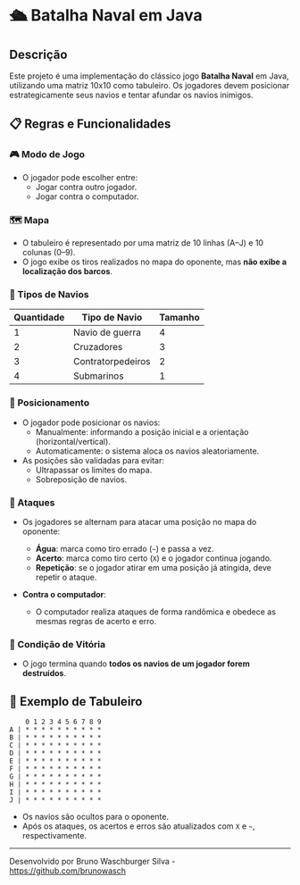 # 🛳️ Batalha Naval em Java

## Descrição
Este projeto é uma implementação do clássico jogo **Batalha Naval** em Java, utilizando uma matriz 10x10 como tabuleiro. Os jogadores devem posicionar estrategicamente seus navios e tentar afundar os navios inimigos.

## 📋 Regras e Funcionalidades

### 🎮 Modo de Jogo
- O jogador pode escolher entre:
  - Jogar contra outro jogador.
  - Jogar contra o computador.

### 🗺️ Mapa
- O tabuleiro é representado por uma matriz de 10 linhas (A–J) e 10 colunas (0–9).
- O jogo exibe os tiros realizados no mapa do oponente, mas **não exibe a localização dos barcos**.

### 🚢 Tipos de Navios
| Quantidade | Tipo de Navio             | Tamanho |
|------------|----------------------------|---------|
| 1          | Navio de guerra            | 4       |
| 2          | Cruzadores                 | 3       |
| 3          | Contratorpedeiros          | 2       |
| 4          | Submarinos                 | 1       |

### 🚀 Posicionamento
- O jogador pode posicionar os navios:
  - Manualmente: informando a posição inicial e a orientação (horizontal/vertical).
  - Automaticamente: o sistema aloca os navios aleatoriamente.
- As posições são validadas para evitar:
  - Ultrapassar os limites do mapa.
  - Sobreposição de navios.

### 🎯 Ataques
- Os jogadores se alternam para atacar uma posição no mapa do oponente:
  - **Água**: marca como tiro errado (`~`) e passa a vez.
  - **Acerto**: marca como tiro certo (`X`) e o jogador continua jogando.
  - **Repetição**: se o jogador atirar em uma posição já atingida, deve repetir o ataque.

- **Contra o computador**:
  - O computador realiza ataques de forma randômica e obedece as mesmas regras de acerto e erro.

### 🏁 Condição de Vitória
- O jogo termina quando **todos os navios de um jogador forem destruídos**.

## 🧪 Exemplo de Tabuleiro

```
    0 1 2 3 4 5 6 7 8 9
A | * * * * * * * * * *
B | * * * * * * * * * *
C | * * * * * * * * * *
D | * * * * * * * * * *
E | * * * * * * * * * *
F | * * * * * * * * * *
G | * * * * * * * * * *
H | * * * * * * * * * *
I | * * * * * * * * * *
J | * * * * * * * * * *
```
- Os navios são ocultos para o oponente.
- Após os ataques, os acertos e erros são atualizados com `X` e `~`, respectivamente.

---

Desenvolvido por Bruno Waschburger Silva - https://github.com/brunowasch  



